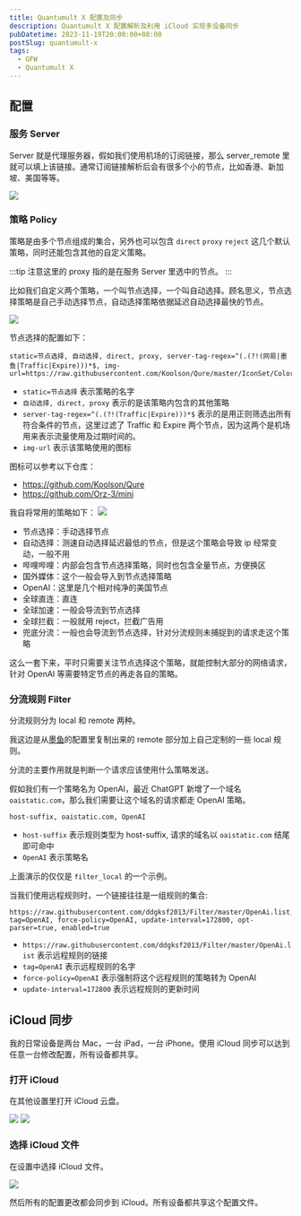 ```yaml
---
title: Quantumult X 配置及同步
description: Quantumult X 配置解析及利用 iCloud 实现多设备同步
pubDatetime: 2023-11-19T20:00:00+08:00
postSlug: quantumult-x
tags:
  - GFW
  - Quantumult X
---
```


## 配置

### 服务 Server

Server 就是代理服务器，假如我们使用机场的订阅链接，那么 server_remote 里就可以填上该链接。通常订阅链接解析后会有很多个小的节点，比如香港、新加坡、美国等等。

![](https://pocket.haydenhayden.com/blog/202311191920830.png?x-oss-process=image/resize,w_400,m_lfit)

### 策略 Policy

策略是由多个节点组成的集合，另外也可以包含 `direct` `proxy` `reject` 这几个默认策略，同时还能包含其他的自定义策略。

:::tip
注意这里的 proxy 指的是在服务 Server 里选中的节点。
:::

比如我们自定义两个策略，一个叫节点选择，一个叫自动选择。顾名思义，节点选择策略是自己手动选择节点，自动选择策略依据延迟自动选择最快的节点。

![](https://pocket.haydenhayden.com/blog/202311191908637.png?x-oss-process=image/resize,w_1000,m_lfit)

节点选择的配置如下：

```
static=节点选择, 自动选择, direct, proxy, server-tag-regex=^(.(?!(网易|墨鱼|Traffic|Expire)))*$, img-url=https://raw.githubusercontent.com/Koolson/Qure/master/IconSet/Color/Star.png
```

- `static=节点选择` 表示策略的名字
- `自动选择, direct, proxy` 表示的是该策略内包含的其他策略
- `server-tag-regex=^(.(?!(Traffic|Expire)))*$` 表示的是用正则筛选出所有符合条件的节点，这里过滤了 Traffic 和 Expire 两个节点，因为这两个是机场用来表示流量使用及过期时间的。
- `img-url` 表示该策略使用的图标

图标可以参考以下仓库：

- https://github.com/Koolson/Qure
- https://github.com/Orz-3/mini

我自将常用的策略如下：
![](https://pocket.haydenhayden.com/blog/202311191938550.png?x-oss-process=image/resize,w_400,m_lfit)

- 节点选择：手动选择节点
- 自动选择：测速自动选择延迟最低的节点，但是这个策略会导致 ip 经常变动，一般不用
- 哔哩哔哩：内部会包含节点选择策略，同时也包含全量节点，方便换区
- 国外媒体：这个一般会导入到节点选择策略
- OpenAI：这里是几个相对纯净的美国节点
- 全球直连：直连
- 全球加速：一般会导流到节点选择
- 全球拦截：一般就用 reject，拦截广告用
- 兜底分流：一般也会导流到节点选择，针对分流规则未捕捉到的请求走这个策略

这么一套下来，平时只需要关注节点选择这个策略，就能控制大部分的网络请求，针对 OpenAI 等需要特定节点的再走各自的策略。

### 分流规则 Filter

分流规则分为 local 和 remote 两种。

我这边是从[墨鱼](https://github.com/ddgksf2013)的配置里复制出来的 remote 部分加上自己定制的一些 local 规则。

分流的主要作用就是判断一个请求应该使用什么策略发送。

假如我们有一个策略名为 OpenAI，最近 ChatGPT 新增了一个域名 `oaistatic.com`，那么我们需要让这个域名的请求都走 OpenAI 策略。

```
host-suffix, oaistatic.com, OpenAI
```

- `host-suffix` 表示规则类型为 host-suffix, 请求的域名以 `oaistatic.com` 结尾即可命中
- `OpenAI` 表示策略名

上面演示的仅仅是 `filter_local` 的一个示例。

当我们使用远程规则时，一个链接往往是一组规则的集合:

```
https://raw.githubusercontent.com/ddgksf2013/Filter/master/OpenAi.list, tag=OpenAI, force-policy=OpenAI, update-interval=172800, opt-parser=true, enabled=true
```

- `https://raw.githubusercontent.com/ddgksf2013/Filter/master/OpenAi.list` 表示远程规则的链接
- `tag=OpenAI` 表示远程规则的名字
- `force-policy=OpenAI` 表示强制将这个远程规则的策略转为 OpenAI
- `update-interval=172800` 表示远程规则的更新时间

## iCloud 同步

我的日常设备是两台 Mac，一台 iPad，一台 iPhone。使用 iCloud 同步可以达到任意一台修改配置，所有设备都共享。

### 打开 iCloud

在其他设置里打开 iCloud 云盘。

![](https://pocket.haydenhayden.com/blog/202311191950660.png?x-oss-process=image/resize,w_400,m_lfit)
![](https://pocket.haydenhayden.com/blog/202311191951766.png?x-oss-process=image/resize,w_400,m_lfit)

### 选择 iCloud 文件

在设置中选择 iCloud 文件。

![](https://pocket.haydenhayden.com/blog/202311191953937.png)

然后所有的配置更改都会同步到 iCloud。所有设备都共享这个配置文件。
